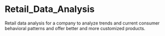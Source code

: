 # Retail_Data_Analysis
Retail data analysis for a company to analyze trends and current consumer behavioral patterns and offer better and more customized products.
